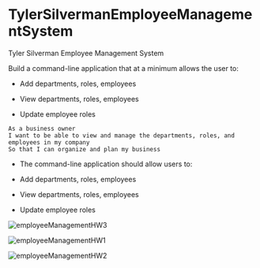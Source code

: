# TylerSilvermanEmployeeManagementSystem
Tyler Silverman Employee Management System

Build a command-line application that at a minimum allows the user to:

  * Add departments, roles, employees

  * View departments, roles, employees

  * Update employee roles

  ```
As a business owner
I want to be able to view and manage the departments, roles, and employees in my company
So that I can organize and plan my business
```

* The command-line application should allow users to:

* Add departments, roles, employees

* View departments, roles, employees

* Update employee roles

![employeeManagementHW3](https://user-images.githubusercontent.com/70153419/101860100-0c46ae00-3b3b-11eb-834f-e3e718f8684a.PNG)

![employeeManagementHW1](https://user-images.githubusercontent.com/70153419/101860112-123c8f00-3b3b-11eb-9796-3e168dd9809f.PNG)

![employeeManagementHW2](https://user-images.githubusercontent.com/70153419/101860115-14065280-3b3b-11eb-9961-2b1fe1826d30.PNG)


